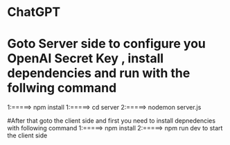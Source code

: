 # ChatGPT
# Goto Server side to configure you OpenAI Secret Key , install dependencies and  run with the follwing command
1:=====> npm install
1:=====> cd server
2:=====> nodemon server.js

#After that goto the client side and first you need to install depnedencies with following command
1:=====> npm install
2:=====> npm run dev
to start the client side 
